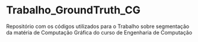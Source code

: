 # Trabalho_GroundTruth_CG
Repositório com os códigos utilizados para o Trabalho sobre segmentação da matéria de Computação Gráfica do curso de Engenharia de Computação
